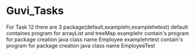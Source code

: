 # Guvi_Tasks
For Task 12 there are 3 package(default,examplehr,examplehetest)
default containes program for arrayList and treeMap
examplehr contain's program for package creation java class name Employee
examplehrtest contain's program for package creation java class name EmployeeTest
